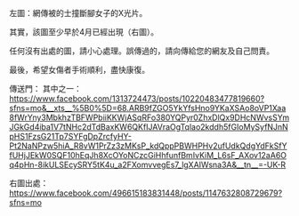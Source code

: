 左圖：網傳被的士撞斷腳女子的X光片。

其實，該圖至少早於4月已經出現（右圖）。

任何沒有出處的圖，請小心處理。誤傳過的，請向傳給您的網友及自己問責。

最後，希望女傷者手術順利，盡快康復。

傳送門：
其中之一：
https://www.facebook.com/1313724473/posts/10220483477819660?sfns=mo&__xts__%5B0%5D=68.ARB9fZGO5YkYfsHno9YKaXSAo8oVP1Xaa8fWrYny3MbkhzTBFWPbiiKKWjASqRFo380YQPyr0ZhxDlQx9DHcNWvsSYmJGkGd4iba1V7tNHc2dTdBaxKW6QKfIJAVraOgTqlao2kddh5fGIoMySyfNJnNpHS1FzsG21Tp7SYFgDpZrcfyHY-Pt2NaNPzw5hiA_R8vW1PrZz3zMKsP_kdQppPBWHPHv2ufUdkQdgYdFkSfYfUHjJEkW0SQF10hEqJh8XcOYoNCzcGiHhfunfBmIvKiM_L6sF_AXov12aA6Oq4pHn-8ikULSEcySRY5tK4u_a2FXomvvegEs7_lgXAIWsna3A&__tn__=-UK-R

右圖出處：
https://www.facebook.com/496615183831448/posts/1147632808729679?sfns=mo